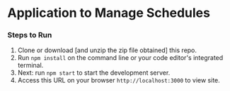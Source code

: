 # Application to Manage Schedules

###  Steps to Run

1. Clone or download [and unzip the zip file obtained] this repo.
2. Run `npm install` on the command line or your code editor's integrated terminal.
3. Next: run `npm start` to start the development server.
4. Access this URL on your browser `http://localhost:3000` to view site.